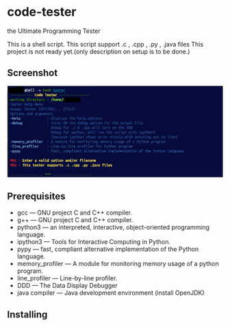 code-tester
===========

the Ultimate Programming Tester

This is a shell script. This script support .c , .cpp , .py , .java files
This project is not ready yet.(only description on setup is to be done.)

## Screenshot

![screenshot](screenshot.png)

## Prerequisites 
  
 * gcc         — GNU project C and C++ compiler.
 * g++         — GNU project C and C++ compiler.
 * python3         — an interpreted, interactive, object-oriented programming language.
 * ipython3 — Tools for Interactive Computing in Python.
 * pypy     — fast, compliant alternative implementation of the Python language.
 * memory_profiler        — A module for monitoring memory usage of a python program.
 * line_profiler         — Line-by-line profiler.
 * DDD         — The Data Display Debugger
 * java compiler — Java development environment (install OpenJDK)

## Installing
